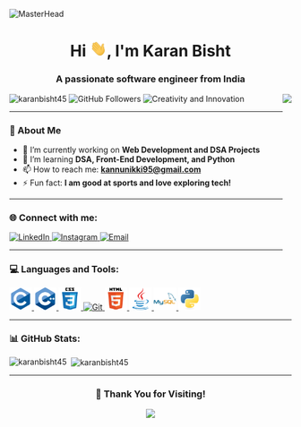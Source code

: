![MasterHead](https://user-images.githubusercontent.com/65373279/148280039-301b677b-74e7-49f8-af75-15e7c9253d74.png)
<h1 align="center">
  Hi <img src="https://raw.githubusercontent.com/ABSphreak/ABSphreak/master/gifs/Hi.gif" width="30px">, I'm Karan Bisht
</h1>
<h3 align="center">A passionate software engineer from India</h3>

<img align="right" src="https://media.giphy.com/media/dWesBcTLavkZuG35MI/giphy.gif" height="300"/>

<p align="left"> 
  <img src="https://komarev.com/ghpvc/?username=karanbisht45&label=Profile%20views&color=0e75b6&style=flat" alt="karanbisht45" /> 
  <img src="https://img.shields.io/github/followers/karanbisht45?label=Followers&style=social" alt="GitHub Followers" />
  <img src="https://img.shields.io/badge/Creativity-Innovation-purple" alt="Creativity and Innovation" />
</p>

---

### 🌱 About Me
- 🔭 I’m currently working on **Web Development and DSA Projects**
- 🌱 I’m learning **DSA, Front-End Development, and Python**
- 📫 How to reach me: **kannunikki95@gmail.com**
- ⚡ Fun fact: **I am good at sports and love exploring tech!**

---

<h3 align="left">🌐 Connect with me:</h3>
<p align="left">
  <a href="https://linkedin.com/in/karanbisht02" target="_blank">
    <img src="https://img.shields.io/badge/LinkedIn-0077B5?logo=linkedin&logoColor=white" alt="LinkedIn" />
  </a>
  <a href="https://instagram.com/k.karan__45" target="_blank">
    <img src="https://img.shields.io/badge/Instagram-E4405F?logo=instagram&logoColor=white" alt="Instagram" />
  </a>
  <a href="mailto:kannunikki95@gmail.com">
    <img src="https://img.shields.io/badge/Email-D14836?logo=gmail&logoColor=white" alt="Email" />
  </a>
</p>

---

<h3 align="left">💻 Languages and Tools:</h3>
<p align="left">
  <a href="https://www.cprogramming.com/" target="_blank">
    <img src="https://raw.githubusercontent.com/devicons/devicon/master/icons/c/c-original.svg" alt="C" width="40" height="40" />
  </a>
  <a href="https://www.w3schools.com/cpp/" target="_blank">
    <img src="https://raw.githubusercontent.com/devicons/devicon/master/icons/cplusplus/cplusplus-original.svg" alt="C++" width="40" height="40" />
  </a>
  <a href="https://www.w3schools.com/css/" target="_blank">
    <img src="https://raw.githubusercontent.com/devicons/devicon/master/icons/css3/css3-original-wordmark.svg" alt="CSS" width="40" height="40" />
  </a>
  <a href="https://git-scm.com/" target="_blank">
    <img src="https://www.vectorlogo.zone/logos/git-scm/git-scm-icon.svg" alt="Git" width="40" height="40" />
  </a>
  <a href="https://www.w3.org/html/" target="_blank">
    <img src="https://raw.githubusercontent.com/devicons/devicon/master/icons/html5/html5-original-wordmark.svg" alt="HTML" width="40" height="40" />
  </a>
  <a href="https://www.java.com" target="_blank">
    <img src="https://raw.githubusercontent.com/devicons/devicon/master/icons/java/java-original.svg" alt="Java" width="40" height="40" />
  </a>
  <a href="https://www.mysql.com/" target="_blank">
    <img src="https://raw.githubusercontent.com/devicons/devicon/master/icons/mysql/mysql-original-wordmark.svg" alt="MySQL" width="40" height="40" />
  </a>
  <a href="https://www.python.org" target="_blank">
    <img src="https://raw.githubusercontent.com/devicons/devicon/master/icons/python/python-original.svg" alt="Python" width="40" height="40" />
  </a>
</p>

---

<h3 align="left">📊 GitHub Stats:</h3>
<p>
  <img align="left" src="https://github-readme-stats.vercel.app/api/top-langs?username=karanbisht45&show_icons=true&locale=en&layout=compact&theme=react" alt="karanbisht45" />
</p>

<p>&nbsp;
  <img align="center" src="https://github-readme-stats.vercel.app/api?username=karanbisht45&show_icons=true&locale=en&theme=react" alt="karanbisht45" />
</p>

---

<h3 align="center">🚀 Thank You for Visiting!</h3>
<p align="center">
  <img src="https://media.giphy.com/media/hvRJCLFzcasrR4ia7z/giphy.gif" width="50">
</p>
